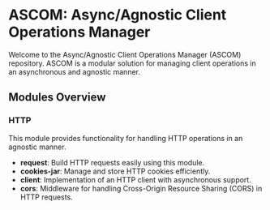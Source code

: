 # ASCOM: Async/Agnostic Client Operations Manager

Welcome to the Async/Agnostic Client Operations Manager (ASCOM) repository. ASCOM is a modular solution for managing client operations in an asynchronous and agnostic manner.

## Modules Overview

### HTTP
This module provides functionality for handling HTTP operations in an agnostic manner.

- **request**: Build HTTP requests easily using this module.
- **cookies-jar**: Manage and store HTTP cookies efficiently.
- **client**: Implementation of an HTTP client with asynchronous support.
- **cors**: Middleware for handling Cross-Origin Resource Sharing (CORS) in HTTP requests.

